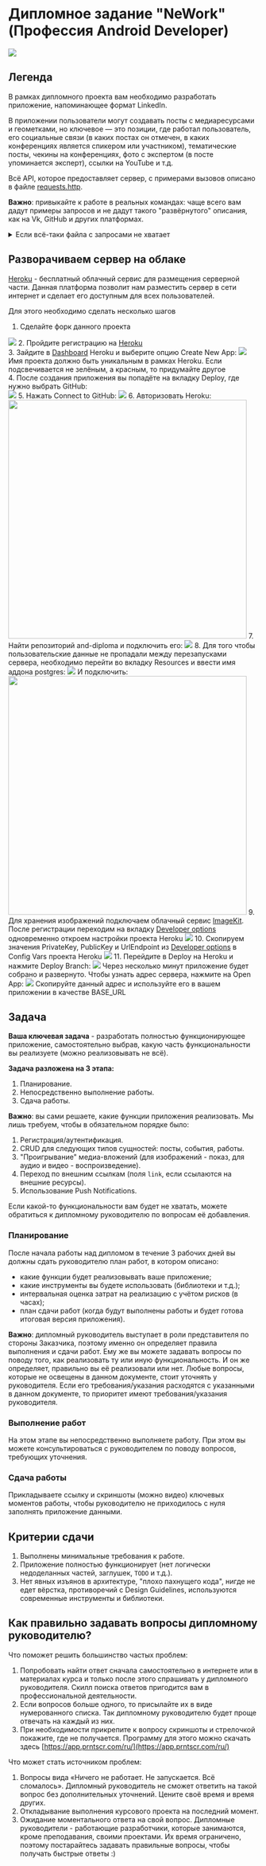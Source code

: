 # Дипломное задание "NeWork" (Профессия Android Developer)

![](pic/logo.png)

## Легенда

В рамках дипломного проекта вам необходимо разработать приложение, напоминающее формат LinkedIn.

В приложении пользователи могут создавать посты с медиаресурсами и геометками, но ключевое — это позиции, где работал пользователь, его социальные связи (в каких постах он отмечен, в каких конференциях является спикером или участником), тематические посты, чекины на конференциях, фото с экспертом (в посте упоминается эксперт), ссылки на YouTube и т.д.

Всё API, которое предоставляет сервер, с примерами вызовов описано в файле [requests.http](src/test/resources/requests.http).

**Важно**: привыкайте к работе в реальных командах: чаще всего вам дадут примеры запросов и не дадут такого "развёрнутого" описания, как на Vk, GitHub и других платформах.

<details>
<summary>Если всё-таки файла с запросами не хватает</summary>

Основная идея: есть посты, события и пользователи (вместе с их работами).

Ключевое - пользователи. Получая список пользователей (мы для простоты сделали это одним запросом), вы можете затем его отображать на любые поля, в которых фигурируют id пользователей:
* упоминания
* "лайкеры"
* спикеры 
* участники

А далее - обычный CRUD:
* общая лента постов (`/api/posts`), из которой по id автора можно перейти на его стену (`/api/{authorId}/wall`), а оттуда на его "работы" (`/api/{userId}/jobs`)
* лента событий (`/api/events`)

Ключевое: почитайте, как обрабатывать ссылки в приложении, чтобы можно было, кликая по ссылке, переходить в ваше же приложение на определённый фрагмент.

И помните: в случае возникновения вопросов, вы всегда их можете задать в канале Slack.
</details>

## Разворачиваем сервер на облаке
[Heroku](https://www.heroku.com/) - бесплатный облачный сервис для размещения серверной части. Данная платформа позволит нам разместить сервер в сети интернет и сделает его доступным для всех пользователей.

Для этого необходимо сделать несколько шагов
1. Сделайте форк данного проекта
<img src="https://user-images.githubusercontent.com/13727567/127227297-5a90b1b6-5576-44b1-86e1-8a020c5fe55c.png"/>
2. Пройдите регистрацию на <a href="https://www.heroku.com/">Heroku</a><br>
3. Зайдите в <a href="https://dashboard.heroku.com/">Dashboard</a> Heroku и выберите опцию Create New App:
<img src="https://user-images.githubusercontent.com/13727567/127228168-9017905e-00f5-4fa4-b9ba-7dd7831a3712.png"/>
Имя проекта должно быть уникальным в рамках Heroku. Если подсвечивается не зелёным, а красным, то придумайте другое<br>
4. После создания приложения вы попадёте на вкладку Deploy, где нужно выбрать GitHub:<br>
<img src="https://user-images.githubusercontent.com/13727567/127228527-5117c1a0-aec0-4994-a231-61d70fb0929f.png"/>
5. Нажать Connect to GitHub:
<img src="https://user-images.githubusercontent.com/13727567/127229994-63203e15-a29a-48f2-b9ea-9b111cef5a3d.png"/>
6. Авторизовать Heroku:
<img src="https://user-images.githubusercontent.com/13727567/127230364-81df0015-4a1c-4c1c-b15f-80485b42ed5d.png" width="480"/>
7. Найти репозиторий and-diploma и подключить его:
<img src="https://user-images.githubusercontent.com/13727567/127229012-288f44fc-13e6-4695-a9ee-6c4a043508ee.png"/>
8. Для того чтобы пользовательские данные не пропадали между перезапусками сервера, необходимо перейти во вкладку Resources и ввести имя аддона postgres:
<img src="https://user-images.githubusercontent.com/13727567/127230698-ded55b1f-3398-44cd-b2b6-30a1d3ca3a8a.png"/>
И подключить:
<img src="https://user-images.githubusercontent.com/13727567/127230791-5b33d4bb-a9f5-49cb-96c9-c70f574e76cb.png" width="480"/>
9. Для хранения изображений подключаем облачный сервис  <a href="https://imagekit.io/registration/">ImageKit</a>. После регистрации переходим на вкладку <a href="https://imagekit.io/dashboard/developer">Developer options</a> одновременно откроем настройки проекта Heroku
<img src="https://user-images.githubusercontent.com/13727567/160804803-cf36c7d8-2485-4642-b3b5-22e09b9c250b.png"/>
10. Скопируем значения PrivateKey, PublicKey и UrlEndpoint из <a href="https://imagekit.io/dashboard/developer">Developer options</a> в Config Vars проекта Heroku
<img src="https://user-images.githubusercontent.com/13727567/160805982-113811dd-9a4e-4ac6-ac6c-8e4f1c82835b.png"/>
11. Перейдите в Deploy на Heroku и нажмите Deploy Branch:
<img src="https://user-images.githubusercontent.com/13727567/127233190-15a405e6-4cf1-4857-a305-4b495846f60d.png"/>
Через несколько минут приложение будет собрано и развернуто. Чтобы узнать адрес сервера, нажмите на Open App:
<img src="https://user-images.githubusercontent.com/13727567/127233518-69a8d001-64b8-474b-a88f-2a161cb62e1a.png"/>
Скопируйте данный адрес и используйте его в вашем приложении в качестве BASE_URL

## Задача

**Ваша ключевая задача** - разработать полностью функционирующее приложение, самостоятельно выбрав, какую часть функциональности вы реализуете (можно реализовывать не всё).

**Задача разложена на 3 этапа:**
1. Планирование.
2. Непосредственно выполнение работы.
3. Сдача работы.

**Важно**: вы сами решаете, какие функции приложения реализовать. Мы лишь требуем, чтобы в обязательном порядке было:
1. Регистрация/аутентификация.
1. CRUD для следующих типов сущностей: посты, события, работы.
1. "Проигрывание" медиа-вложений (для изображений - показ, для аудио и видео - воспроизведение).
1. Переход по внешним ссылкам (поля `link`, если ссылаются на внешние ресурсы).
1. Использование Push Notifications.

Если какой-то функциональности вам будет не хватать, можете обратиться к дипломному руководителю по вопросам её добавления.

### Планирование

После начала работы над дипломом в течение 3 рабочих дней вы должны сдать руководителю план работ, в котором описано:

* какие функции будет реализовывать ваше приложение;
* какие инструменты вы будете использовать (библиотеки и т.д.);
* интервальная оценка затрат на реализацию с учётом рисков (в часах);
* план сдачи работ (когда будут выполнены работы и будет готова итоговая версия приложения).

**Важно**: дипломный руководитель выступает в роли представителя по стороны Заказчика, поэтому именно он определяет правила выполнения и сдачи работ. Ему же вы можете задавать вопросы по поводу того, как реализовать ту или иную функциональность. И он же определяет, правильно вы её реализовали или нет. Любые вопросы, которые не освещены в данном документе, стоит уточнять у руководителя. Если его требования/указания расходятся с указанными в данном документе, то приоритет имеют требования/указания руководителя.

### Выполнение работ

На этом этапе вы непосредственно выполняете работу. При этом вы можете консультироваться с руководителем по поводу вопросов, требующих уточнения.

### Сдача работы

Прикладываете ссылку и скриншоты (можно видео) ключевых моментов работы, чтобы руководителю не приходилось с нуля заполнять приложение данными.

## Критерии сдачи

1. Выполнены минимальные требования к работе.
1. Приложение полностью функционирует (нет логически недоделанных частей, заглушек, `TODO` и т.д.).
1. Нет явных изъянов в архитектуре, "плохо пахнущего кода", нигде не едет вёрстка, противоречий с Design Guidelines, используются современные инструменты и библиотеки.

## Как правильно задавать вопросы дипломному руководителю?

Что поможет решить большинство частых проблем:

1. Попробовать найти ответ сначала самостоятельно в интернете или в материалах курса и только после этого спрашивать у дипломного руководителя. Скилл поиска ответов пригодится вам в профессиональной деятельности.
1. Если вопросов больше одного, то присылайте их в виде нумерованного списка. Так дипломному руководителю будет проще отвечать на каждый из них. 
1. При необходимости прикрепите к вопросу скриншоты и стрелочкой покажите, где не получается. Программу для этого можно скачать здесь [https://app.prntscr.com/ru/](https://app.prntscr.com/ru/)

Что может стать источником проблем:

1. Вопросы вида «Ничего не работает. Не запускается. Всё сломалось». Дипломный руководитель не сможет ответить на такой вопрос без дополнительных уточнений. Цените своё время и время других.
2. Откладывание выполнения курсового проекта на последний момент.
3. Ожидание моментального ответа на свой вопрос. Дипломные руководители - работающие разработчики, которые занимаются, кроме преподавания, своими проектами. Их время ограничено, поэтому постарайтесь задавать правильные вопросы, чтобы получать быстрые ответы :)
